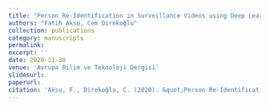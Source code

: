 ```yaml
---
title: "Person Re-Identification in Surveillance Videos using Deep Learning based Body Part Partition and Gaussian Filtering"
authors: "Fatih Aksu, Cem Direkoğlu"
collection: publications
category: manuscripts
permalink: 
excerpt: ''
date: 2020-11-30
venue: 'Avrupa Bilim ve Teknoloji Dergisi'
slidesurl: 
paperurl: 
citation: 'Aksu, F., Direkoğlu, C. (2020). &quot;Person Re-Identification in Surveillance Videos using Deep Learning based Body Part Partition and Gaussian Filtering&quot; <i>Avrupa Bilim ve Teknoloji Dergisi</i>, 291-296'
---
```

